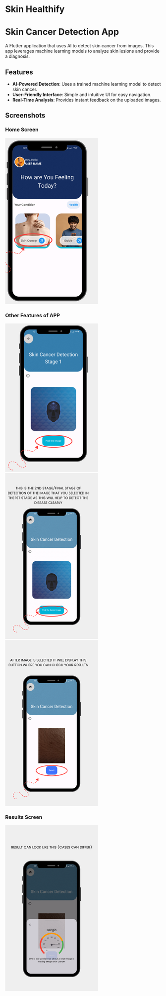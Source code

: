 # Skin Healthify

# Skin Cancer Detection App

A Flutter application that uses AI to detect skin cancer from images. This app leverages machine learning models to analyze skin lesions and provide a diagnosis.



## Features

- **AI-Powered Detection**: Uses a trained machine learning model to detect skin cancer.
- **User-Friendly Interface**: Simple and intuitive UI for easy navigation.
- **Real-Time Analysis**: Provides instant feedback on the uploaded images.

## Screenshots

### Home Screen
<img src="canv1.png" alt="App Screenshot" width="300"/>

### Other Features of APP 
<img src="canv2.png" alt="App Screenshot" width="300"/>
<img src="canv3.png" alt="App Screenshot" width="300"/>
<img src="canv4.png" alt="App Screenshot" width="300"/>

### Results Screen
<img src="canv5.png" alt="App Screenshot" width="300"/>



